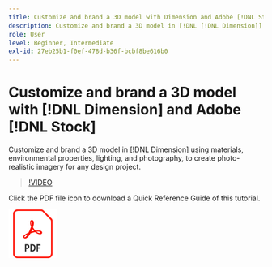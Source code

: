 ```yaml
---
title: Customize and brand a 3D model with Dimension and Adobe [!DNL Stock]
description: Customize and brand a 3D model in [!DNL [!DNL Dimension]] using materials, environmental properties, lighting, and photography, to create photo-realistic imagery for any design project
role: User
level: Beginner, Intermediate
exl-id: 27eb25b1-f0ef-478d-b36f-bcbf8be616b0
---
```

# Customize and brand a 3D model with [!DNL Dimension] and Adobe [!DNL Stock]

Customize and brand a 3D model in [!DNL Dimension] using materials, environmental properties, lighting, and photography, to create photo-realistic imagery for any design project.

>[!VIDEO](https://video.tv.adobe.com/v/331005?hidetitle=true)

Click the PDF file icon to download a Quick Reference Guide of this tutorial.

[![PDF File Icon](../assets/acrobat_PDF_96.png)](../quick-reference/SkiptheShootGettheShot.pdf)
